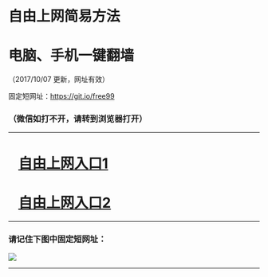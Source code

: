 ﻿# 自由上网简易方法

# 电脑、手机一键翻墙

（2017/10/07 更新，网址有效）

固定短网址：https://git.io/free99

### （微信如打不开，请转到浏览器打开）


***





# &nbsp;&nbsp; <a href="http://ft784531560.fwq-tz-1001.info/fwqtz01.html?t=100700123567 " target="_blank">自由上网入口1</a>
# &nbsp;&nbsp; <a href="http://ft30926312.fwq-tz-1002.info/fwqtz02.html?t=100700126924 " target="_blank">自由上网入口2</a>
***

### 请记住下图中固定短网址：

<img src="https://s3-us-west-2.amazonaws.com/fwq-1001/yjfq-20170905okok.png" /> 


***

